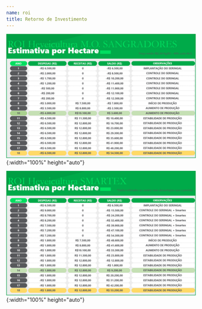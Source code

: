 ```yaml
---
name: roi
title: Retorno de Investimento
---
```


![ROI 1](./assets/img/roi_01.png){:width="100%" height="auto"}

![ROI 2](./assets/img/roi_02.png){:width="100%" height="auto"}
